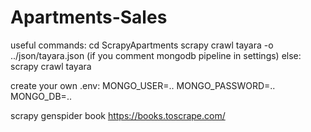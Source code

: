 # Apartments-Sales

useful commands:
    cd ScrapyApartments
    scrapy crawl tayara -o ../json/tayara.json (if you comment mongodb pipeline in settings)
    else: scrapy crawl tayara


create your own .env:
MONGO_USER=..
MONGO_PASSWORD=..
MONGO_DB=..


scrapy genspider book https://books.toscrape.com/
